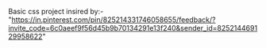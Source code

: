 Basic css project insired by:-
"https://in.pinterest.com/pin/825214331746058655/feedback/?invite_code=6c0aeef9f56d45b9b70134291e13f240&sender_id=825214469129958622"
